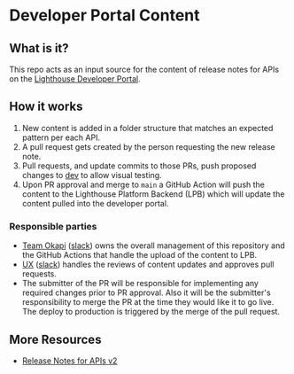 # Developer Portal Content

## What is it?

This repo acts as an input source for the content of release notes for APIs on the [Lighthouse Developer Portal](https://developer.va.gov).

## How it works

1. New content is added in a folder structure that matches an expected pattern per each API.
2. A pull request gets created by the person requesting the new release note.
3. Pull requests, and update commits to those PRs, push proposed changes to [dev](https://dev-developer.va.gov) to allow visual testing.
4. Upon PR approval and merge to `main` a GitHub Action will push the content to the Lighthouse Platform Backend (LPB) which will update the content pulled into the developer portal.

### Responsible parties

- [Team Okapi](https://github.com/orgs/department-of-veterans-affairs/teams/lighthouse-okapi) ([slack](https://lighthouseva.slack.com/archives/C01931CFMTQ)) owns the overall management of this repository and the GitHub Actions that handle the upload of the content to LPB.
- [UX](https://github.com/orgs/department-of-veterans-affairs/teams/lighthouse-ux-approvers) ([slack](https://lighthouseva.slack.com/archives/CDBQ9LN3F)) handles the reviews of content updates and approves pull requests.
- The submitter of the PR will be responsible for implementing any required changes prior to PR approval. Also it will be the submitter's responsibility to merge the PR at the time they would like it to go live. The deploy to production is triggered by the merge of the pull request.

## More Resources

- [Release Notes for APIs v2](https://confluence.devops.va.gov/pages/viewpage.action?pageId=48077289)
